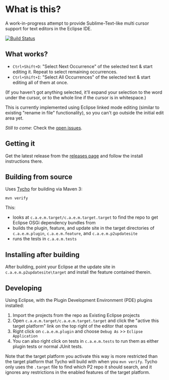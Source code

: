 What is this?
=============

A work-in-progress attempt to provide Sublime-Text-like multi cursor support for text editors in the Eclipse IDE.

[![Build Status](https://travis-ci.org/caspark/eclipse-multicursor.svg?branch=master)](https://travis-ci.org/caspark/eclipse-multicursor)

What works?
-----------

* `Ctrl+Shift+D`: "Select Next Occurrence" of the selected text & start editing it. Repeat to select remaining occurrences.
* `Ctrl+Shift+I`: "Select All Occurrences" of the selected text & start editing all of them at once.

(If you haven't got anything selected, it'll expand your selection to the word under the cursor, or to the whole line if the cursor is in whitespace.)

This is currently implemented using Eclipse linked mode editing (similar to existing "rename in file" functionality), so you can't go outside the initial edit area yet.

*Still to come*: Check the [open issues](https://github.com/caspark/eclipse-multicursor/issues?state=open).

Getting it
----------

Get the latest release from the [releases page](https://github.com/caspark/eclipse-multicursor/releases) and follow the install instructions there.

Building from source
--------------------

Uses [Tycho](https://eclipse.org/tycho/) for building via Maven 3:

    mvn verify

This:

* looks at `c.a.e.m.target/c.a.e.m.target.target` to find the repo to get Eclipse OSGi dependency bundles from
* builds the plugin, feature, and update site in the target directories of `c.a.e.m.plugin`, `c.a.e.m.feature`, and `c.a.e.m.p2updatesite`
* runs the tests in `c.a.e.m.tests`

Installing after building
-------------------------

After building, point your Eclipse at the update site in `c.a.e.m.p2updatesite\target` and install the feature contained therein.

Developing
----------

Using Eclipse, with the Plugin Development Environment (PDE) plugins installed:

1. Import the projects from the repo as Existing Eclipse projects
2. Open `c.a.e.m.target/c.a.e.m.target.target` and click the "active this target platform" link on the top right of the editor that opens
3. Right click on `c.a.e.m.plugin` and choose `Debug As` >> `Eclipse Application`
4. You can also right click on tests in `c.a.e.m.tests` to run them as either plugin tests or normal JUnit tests.

Note that the target platform you activate this way is more restricted than the target platform that Tycho will build with when you `mvn verify`. Tycho only uses the `.target` file to find which P2 repo it should search, and it ignores any restrictions in the enabled features of the target platform.
